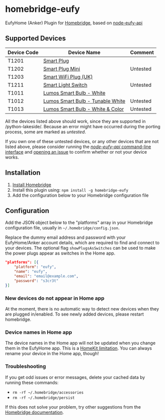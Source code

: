 # homebridge-eufy

EufyHome (Anker) Plugin for [Homebridge](https://homebridge.io), based on [node-eufy-api](https://github.com/sebmos/node-eufy-api)

## Supported Devices
|Device Code|Device Name|Comment|
|--|--|--|
|T1201|[Smart Plug](https://www.amazon.com/dp/B071J5DW8N?tag=sebmos-20)||
|T1202|[Smart Plug Mini](https://www.amazon.com/dp/B07177XC24?tag=sebmos-20)|Untested|
|T1203|[Smart WiFi Plug (UK)](https://www.amazon.co.uk/gp/product/B07B8XDZ6L?tag=sebmos0d-21)||
|T1211|[Smart Light Switch](https://www.amazon.com/dp/B071SJ977G?tag=sebmos-20)|Untested|
|T1011|[Lumos Smart Bulb - White](https://www.amazon.co.uk/gp/product/B075J92B39?tag=sebmos0d-21)||
|T1012|[Lumos Smart Bulb - Tunable White](https://www.amazon.com/dp/B07177X95T?tag=sebmos-20)|Untested|
|T1013|[Lumos Smart Bulb - White & Color](https://www.amazon.com/dp/B072FS6YL7?tag=sebmos-20)|Untested|

All the devices listed above should work, since they are supported in /python-lakeside/. Because an error might have occurred during the porting process, some are marked as *untested*.

If you own one of these untested devices, or any other devices that are not listed above, please consider running the [_node-eufy-api_ command-line interface](https://github.com/sebmos/node-eufy-api#command-line-interface) and [opening an issue](https://github.com/sebmos/node-eufy-api/issues/new) to confirm whether or not your device works.

## Installation

1. [Install Homebridge](https://github.com/nfarina/homebridge#installation)
2. Install this plugin using: `npm install -g homebridge-eufy`
3. Add the configuration below to your Homebridge configuration file

## Configuration

Add the JSON object below to the "platforms" array in your Homebridge configuration file, usually in `~/.homebridge/config.json`.

Replace the dummy email address and password with your EufyHome/Anker account details, which are required to find and connect to your devices. The optional flag `showPlugsAsSwitches` can be used to make the power plugs appear as switches in the Home app.

```json
"platforms": [{
    "platform": "eufy",
    "name": "eufy",
    "email": "email@example.com",
    "password": "s3cr3t"
}]
```

### New devices do not appear in Home app

At the moment, there is no automatic way to detect new devices when they are plugged in/enabled. To see newly added devices, please restart homebridge.

### Device names in Home app

The device names in the Home app will not be updated when you change them in the EufyHome app. This is a [HomeKit limitation](https://github.com/nfarina/homebridge#limitations). You can always rename your device in the Home app, though!

### Troubleshooting

If you get odd issues or error messages, delete your cached data by running these commands:

- `rm -rf ~/.homebridge/accessories`
- `rm -rf ~/.homebridge/persist`

If this does not solve your problem, try other suggestions from the [Homebridge documentation](https://github.com/nfarina/homebridge#common-issues).
